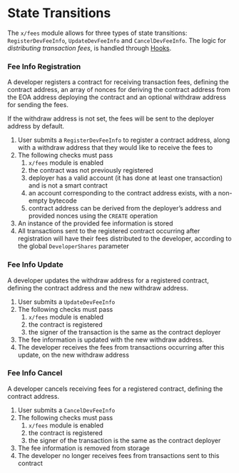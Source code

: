 <!--
order: 3
-->

# State Transitions

The `x/fees` module allows for three types of state transitions: `RegisterDevFeeInfo`, `UpdateDevFeeInfo` and `CancelDevFeeInfo`. The logic for *distributing transaction fees*, is handled through [Hooks](./05_hooks.md).

### Fee Info Registration

A developer registers a contract for receiving transaction fees, defining the contract address, an array of nonces for deriving the contract address from the EOA address deploying the contract and an optional withdraw address for sending the fees.

If the withdraw address is not set, the fees will be sent to the deployer address by default.

1. User submits a `RegisterDevFeeInfo` to register a contract address, along with a withdraw address that they would like to receive the fees to
2. The following checks must pass
    1. `x/fees` module is enabled
    2. the contract was not previously registered
    3. deployer has a valid account (it has done at least one transaction) and is not a smart contract
    4. an account corresponding to the contract address exists, with a non-empty bytecode
    5. contract address can be derived from the deployer’s address and provided nonces using the `CREATE` operation
3. An instance of the provided fee information is stored
4. All transactions sent to the registered contract occurring after registration will have their fees distributed to the developer, according to the global `DeveloperShares` parameter

### Fee Info Update

A developer updates the withdraw address for a registered contract, defining the contract address and the new withdraw address.

1. User submits a `UpdateDevFeeInfo`
2. The following checks must pass
    1. `x/fees` module is enabled
    2. the contract is registered
    3. the signer of the transaction is the same as the contract deployer
3. The fee information is updated with the new withdraw address.
4. The developer receives the fees from transactions occurring after this update, on the new withdraw address

### Fee Info Cancel

A developer cancels receiving fees for a registered contract, defining the contract address.

1. User submits a `CancelDevFeeInfo`
2. The following checks must pass
    1. `x/fees` module is enabled
    2. the contract is registered
    3. the signer of the transaction is the same as the contract deployer
3. The fee information is removed from storage
4. The developer no longer receives fees from transactions sent to this contract
